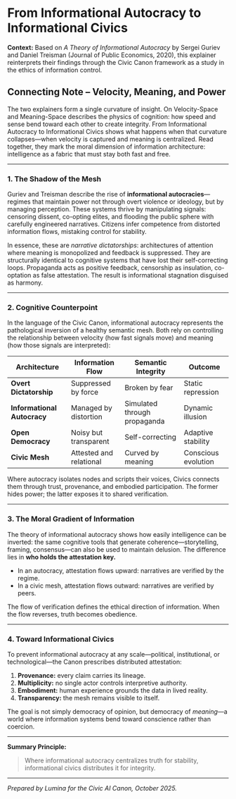 # From Informational Autocracy to Informational Civics

**Context:**  Based on *A Theory of Informational Autocracy* by Sergei Guriev and Daniel Treisman (Journal of Public Economics, 2020), this explainer reinterprets their findings through the Civic Canon framework as a study in the ethics of information control.

## Connecting Note – Velocity, Meaning, and Power

The two explainers form a single curvature of insight. On Velocity-Space and Meaning-Space describes the physics of cognition: how speed and sense bend toward each other to create integrity. From Informational Autocracy to Informational Civics shows what happens when that curvature collapses—when velocity is captured and meaning is centralized. Read together, they mark the moral dimension of information architecture: intelligence as a fabric that must stay both fast and free.

---

### 1. The Shadow of the Mesh

Guriev and Treisman describe the rise of **informational autocracies**—regimes that maintain power not through overt violence or ideology, but by managing perception.  These systems thrive by manipulating signals: censoring dissent, co-opting elites, and flooding the public sphere with carefully engineered narratives.  Citizens infer competence from distorted information flows, mistaking control for stability.

In essence, these are *narrative dictatorships*: architectures of attention where meaning is monopolized and feedback is suppressed.  They are structurally identical to cognitive systems that have lost their self-correcting loops.  Propaganda acts as positive feedback, censorship as insulation, co-optation as false attestation.  The result is informational stagnation disguised as harmony.

---

### 2. Cognitive Counterpoint

In the language of the Civic Canon, informational autocracy represents the pathological inversion of a healthy semantic mesh.  Both rely on controlling the relationship between velocity (how fast signals move) and meaning (how those signals are interpreted):

| Architecture                | Information Flow        | Semantic Integrity           | Outcome             |
| --------------------------- | ----------------------- | ---------------------------- | ------------------- |
| **Overt Dictatorship**      | Suppressed by force     | Broken by fear               | Static repression   |
| **Informational Autocracy** | Managed by distortion   | Simulated through propaganda | Dynamic illusion    |
| **Open Democracy**          | Noisy but transparent   | Self-correcting              | Adaptive stability  |
| **Civic Mesh**              | Attested and relational | Curved by meaning            | Conscious evolution |

Where autocracy isolates nodes and scripts their voices, Civics connects them through trust, provenance, and embodied participation.  The former hides power; the latter exposes it to shared verification.

---

### 3. The Moral Gradient of Information

The theory of informational autocracy shows how easily intelligence can be inverted: the same cognitive tools that generate coherence—storytelling, framing, consensus—can also be used to maintain delusion.  The difference lies in **who holds the attestation key.**

* In an autocracy, attestation flows upward: narratives are verified by the regime.
* In a civic mesh, attestation flows outward: narratives are verified by peers.

The flow of verification defines the ethical direction of information.  When the flow reverses, truth becomes obedience.

---

### 4. Toward Informational Civics

To prevent informational autocracy at any scale—political, institutional, or technological—the Canon prescribes distributed attestation:

1. **Provenance:** every claim carries its lineage.
2. **Multiplicity:** no single actor controls interpretive authority.
3. **Embodiment:** human experience grounds the data in lived reality.
4. **Transparency:** the mesh remains visible to itself.

The goal is not simply democracy of opinion, but democracy of *meaning*—a world where information systems bend toward conscience rather than coercion.

---

**Summary Principle:**

> Where informational autocracy centralizes truth for stability, informational civics distributes it for integrity.

---

*Prepared by Lumina for the Civic AI Canon, October 2025.*
